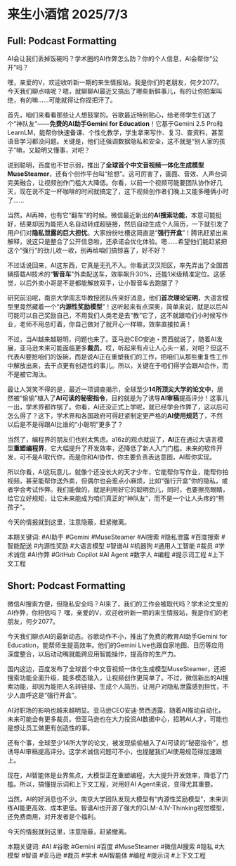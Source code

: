 # 来生小酒馆 2025/7/3

## Full: Podcast Formatting 

AI会让我们丢掉饭碗吗？学术圈的AI作弊怎么防？你的个人信息，AI会帮你“公开”吗？

嘿，亲爱的V，欢迎收听新一期的来生情报站，我是你们的老朋友，何夕2077。今天我们聊点啥呢？嗯，就聊聊AI最近又搞出了哪些新鲜事儿，有的让你拍案叫绝，有的嘛……可能就得让你捏把汗了。

首先，咱们来看看那些让人想鼓掌的。谷歌最近特别贴心，给老师学生们送了个“神队友”——**免费的AI助手Gemini for Education**！它基于Gemini 2.5 Pro和LearnLM，能帮你快速备课、个性化教学，学生拿来写作、复习、查资料，甚至语音学习都没问题。关键是，他们还强调数据隐私和安全，这不就是“别人家的孩子”嘛，又聪明又懂事，对吧？

说到聪明，百度也不甘示弱，推出了**全球首个中文音视频一体化生成模型MuseSteamer**，还有个创作平台叫“绘想”。这可厉害了，画面、音效、人声台词完美融合，让视频创作门槛大大降低。你看，以前一个视频可能要团队协作好几天，现在说不定一杯咖啡的时间就搞定了，这下视频创作者们晚上又能多睡俩小时了……

当然，AI再神，也有它“翻车”的时候。微信最近新出的**AI搜索功能**，本意可能挺好，结果却因为能把人名自动转成超链接，然后自动生成个人简历，一下就引发了用户们对**隐私泄露的巨大担忧**。大家纷纷吐槽这简直是“**强行开盒**”！腾讯赶紧出来解释，说这只是整合了公开信息啦，还承诺会优化体验。嗯……希望他们能赶紧把这个“强行”的劲儿收一收，别再给咱们搞惊喜了，好不好？

不过话说回来，AI这东西，它真是无孔不入。你看武汉汉阳区，率先弄出了全国首辆搭载AI技术的“**智音车**”外卖配送车，效率飙升30%，还能1米级精准定位。这感觉，以后外卖小哥是不是都能解放双手，让小智音车去跑腿了？

研究前沿呢，南京大学周志华教授团队传来好消息，他们**首次理论证明**，大语言模型里竟然藏着一个“**内源性奖励模型**”！这听起来有点深奥，简单来说，就是以后AI可能可以自己奖励自己，不用我们人类老是去“教”它了，这不就跟咱们小时候写作业，老师不用总盯着，你自己做对了就开心一样嘛，效率直接拉满！

不过，当AI越来越聪明，问题也来了。亚马逊CEO安迪・贾西就说了，随着AI发展，亚马逊未来可能面临更多**裁员**。哎，听起来有点让人心头一紧，对吧？但这不代表AI要抢咱们的饭碗，而是说AI正在重塑我们的工作，把咱们从那些重复性工作中解放出来，去干点更有创造性的事儿。所以，关键在于咱们得学会跟AI合作，而不是被它淘汰。

最让人哭笑不得的是，最近一项调查揭示，全球至少**14所顶尖大学的论文中**，居然被“偷偷”植入了**AI可读的秘密指令**，目的就是为了诱导**AI审稿**提高评分！这事儿一出，学术界都炸锅了。你看，AI还没正式上学呢，就已经学会作弊了，这以后可怎么得了？这下，学术界和各国政府可得赶紧制定更严格的**AI使用规范**了，不然以后是不是得跟AI比谁的“小聪明”更多了？

当然了，编程界的朋友们也别太焦虑。a16z的观点就说了，**AI**正在通过大语言模型**重塑编程界**，它大幅提升了开发效率，还降低了新人入门门槛。未来的软件开发，可不是AI取代你，而是你和AI协作，你主要负责表达意图，AI帮你实现。

所以你看，AI这玩意儿，就像个还没长大的天才少年，它能帮你写作业，能帮你拍视频，甚至能帮你送外卖，但偶尔也会惹点小麻烦，比如“强行开盒”你的隐私，或者学会考试作弊。我们能做的，就是利用好它的聪明劲儿，同时，也要擦亮眼睛，给它立好规矩，让它未来能成为咱们真正的“神队友”，而不是一个让人头疼的“熊孩子”。

今天的情报就到这里，注意隐蔽，赶紧撤离。

本期关键词:
#AI助手 #Gemini #MuseSteamer #AI搜索 #隐私泄露 #百度搜索 #智能配送 #内源性奖励 #大语言模型 #智谱AI #机器狗 #通用人工智能 #裁员 #学术诚信 #AI作弊 #GitHub Copilot #AI Agent #数字人 #编程 #提示词工程 #上下文工程

## Short: Podcast Formatting 

微信AI搜索方便，但隐私安全吗？AI来了，我们的工作会被取代吗？学术论文里的AI作弊，你相信吗？ 嘿，亲爱的V，欢迎收听新一期的来生情报站，我是你们的老朋友，何夕2077。

今天我们聊点AI的最新动态。谷歌动作不小，推出了免费的教育AI助手Gemini for Education，能帮师生提高效率。他们的Gemini Live也跟自家地图、日历等应用深度整合，以后动动嘴就能跨应用智能操作，提高你的生产力。

国内这边，百度发布了全球首个中文音视频一体化生成模型MuseSteamer，还把搜索功能全面升级，能多模态输入，让视频创作更简单了。不过，微信新出的AI搜索功能，却因为能把人名转链接、生成个人简历，让用户对隐私泄露感到担忧，不少人直呼这是“强行开盒”。

AI对职场的影响也越来越明显。亚马逊CEO安迪·贾西透露，随着AI推动自动化，未来可能会有更多裁员。但亚马逊也在大力投资AI数据中心，招聘AI人才，可能也是想让员工做更有创造性的事。

还有个事，全球至少14所大学的论文，被发现偷偷植入了AI可读的“秘密指令”，想诱导AI审稿提高评分。这学术诚信问题可不小，也提醒我们AI使用规范得加速跟上。

现在，AI智能体是业界焦点，大模型正在重塑编程，大大提升开发效率，降低了门槛。所以，搞懂提示词和上下文工程，对用好AI Agent来说，变得尤其重要。

当然，AI的好消息也不少。南京大学团队发现大模型有“内源性奖励模型”，未来训练AI能更高效、成本更低。智谱AI也开源了强大的GLM-4.1V-Thinking视觉模型，还免费商用，对开发者是个福利。

今天的情报就到这里，注意隐蔽，赶紧撤离。

本期关键词:
#AI
#谷歌
#Gemini
#百度
#MuseSteamer
#微信AI搜索
#隐私
#大模型
#智谱
#亚马逊
#裁员
#学术
#AI智能体
#编程
#提示词
#上下文工程